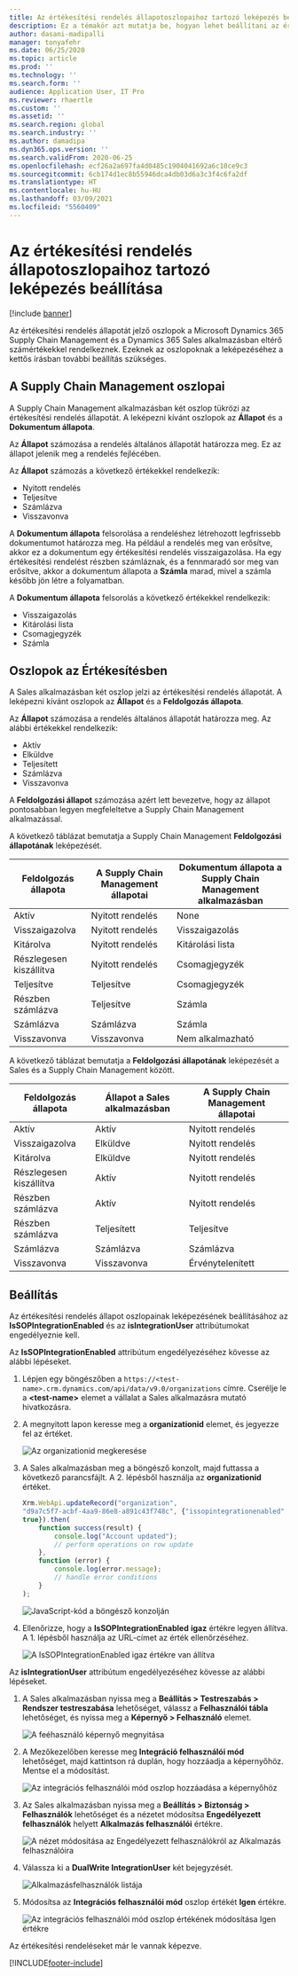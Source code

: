 ```yaml
---
title: Az értékesítési rendelés állapotoszlopaihoz tartozó leképezés beállítása
description: Ez a témakör azt mutatja be, hogyan lehet beállítani az értékesítési rendelés állapotoszlopait a kettős íráshoz.
author: dasani-madipalli
manager: tonyafehr
ms.date: 06/25/2020
ms.topic: article
ms.prod: ''
ms.technology: ''
ms.search.form: ''
audience: Application User, IT Pro
ms.reviewer: rhaertle
ms.custom: ''
ms.assetid: ''
ms.search.region: global
ms.search.industry: ''
ms.author: damadipa
ms.dyn365.ops.version: ''
ms.search.validFrom: 2020-06-25
ms.openlocfilehash: ecf26a2a697fa4d0485c1904041692a6c10ce9c3
ms.sourcegitcommit: 6cb174d1ec8b55946dca4db03d6a3c3f4c6fa2df
ms.translationtype: HT
ms.contentlocale: hu-HU
ms.lasthandoff: 03/09/2021
ms.locfileid: "5560409"
---
```

# <a name="set-up-the-mapping-for-the-sales-order-status-columns"></a>Az értékesítési rendelés állapotoszlopaihoz tartozó leképezés beállítása

[!include [banner](../../includes/banner.md)]

Az értékesítési rendelés állapotát jelző oszlopok a Microsoft Dynamics 365 Supply Chain Management és a Dynamics 365 Sales alkalmazásban eltérő számértékekkel rendelkeznek. Ezeknek az oszlopoknak a leképezéséhez a kettős írásban további beállítás szükséges.

## <a name="columns-in-supply-chain-management"></a>A Supply Chain Management oszlopai

A Supply Chain Management alkalmazásban két oszlop tükrözi az értékesítési rendelés állapotát. A leképezni kívánt oszlopok az **Állapot** és a **Dokumentum állapota**.

Az **Állapot** számozása a rendelés általános állapotát határozza meg. Ez az állapot jelenik meg a rendelés fejlécében.

Az **Állapot** számozás a következő értékekkel rendelkezik:

- Nyitott rendelés
- Teljesítve
- Számlázva
- Visszavonva

A **Dokumentum állapota** felsorolása a rendeléshez létrehozott legfrissebb dokumentumot határozza meg. Ha például a rendelés meg van erősítve, akkor ez a dokumentum egy értékesítési rendelés visszaigazolása. Ha egy értékesítési rendelést részben számláznak, és a fennmaradó sor meg van erősítve, akkor a dokumentum állapota a **Számla** marad, mivel a számla később jön létre a folyamatban.

A **Dokumentum állapota** felsorolás a következő értékekkel rendelkezik:

- Visszaigazolás
- Kitárolási lista
- Csomagjegyzék
- Számla

## <a name="columns-in-sales"></a>Oszlopok az Értékesítésben

A Sales alkalmazásban két oszlop jelzi az értékesítési rendelés állapotát. A leképezni kívánt oszlopok az **Állapot** és a **Feldolgozás állapota**.

Az **Állapot** számozása a rendelés általános állapotát határozza meg. Az alábbi értékekkel rendelkezik:

- Aktív
- Elküldve
- Teljesített
- Számlázva
- Visszavonva

A **Feldolgozási állapot** számozása azért lett bevezetve, hogy az állapot pontosabban legyen megfeleltetve a Supply Chain Management alkalmazással.

A következő táblázat bemutatja a Supply Chain Management **Feldolgozási állapotának** leképezését.

| Feldolgozás állapota   | A Supply Chain Management állapotai | Dokumentum állapota a Supply Chain Management alkalmazásban |
|---------------------|-----------------------------------|--------------------------------------------|
| Aktív              | Nyitott rendelés                        | None                                       |
| Visszaigazolva           | Nyitott rendelés                        | Visszaigazolás                               |
| Kitárolva              | Nyitott rendelés                        | Kitárolási lista                               |
| Részlegesen kiszállítva | Nyitott rendelés                        | Csomagjegyzék                               |
| Teljesítve           | Teljesítve                         | Csomagjegyzék                               |
| Részben számlázva  | Teljesítve                         | Számla                                    |
| Számlázva            | Számlázva                          | Számla                                    |
| Visszavonva           | Visszavonva                         | Nem alkalmazható                             |

A következő táblázat bemutatja a **Feldolgozási állapotának** leképezését a Sales és a Supply Chain Management között.

| Feldolgozás állapota   | Állapot a Sales alkalmazásban | A Supply Chain Management állapotai |
|---------------------|-----------------|-----------------------------------|
| Aktív              | Aktív          | Nyitott rendelés                        |
| Visszaigazolva           | Elküldve       | Nyitott rendelés                        |
| Kitárolva              | Elküldve       | Nyitott rendelés                        |
| Részlegesen kiszállítva | Aktív          | Nyitott rendelés                        |
| Részben számlázva  | Aktív          | Nyitott rendelés                        |
| Részben számlázva  | Teljesített       | Teljesítve                         |
| Számlázva            | Számlázva        | Számlázva                          |
| Visszavonva           | Visszavonva       | Érvénytelenített                         |

## <a name="setup"></a>Beállítás

Az értékesítési rendelés állapot oszlopainak leképezésének beállításához az **IsSOPIntegrationEnabled** és az **isIntegrationUser** attribútumokat engedélyeznie kell.

Az **IsSOPIntegrationEnabled** attribútum engedélyezéséhez kövesse az alábbi lépéseket.

1. Lépjen egy böngészőben a `https://<test-name>.crm.dynamics.com/api/data/v9.0/organizations` címre. Cserélje le a **\<test-name\>** elemet a vállalat a Sales alkalmazásra mutató hivatkozásra.
2. A megnyitott lapon keresse meg a **organizationid** elemet, és jegyezze fel az értéket.

    ![Az organizationid megkeresése](media/sales-map-orgid.png)

3. A Sales alkalmazásban meg a böngésző konzolt, majd futtassa a következő parancsfájlt. A 2. lépésből használja az **organizationid** értéket.

    ```javascript
    Xrm.WebApi.updateRecord("organization",
    "d9a7c5f7-acbf-4aa9-86e8-a891c43f748c", {"issopintegrationenabled" :
    true}).then(
        function success(result) {
            console.log("Account updated");
            // perform operations on row update
        },
        function (error) {
            console.log(error.message);
            // handle error conditions
        }
    );
    ```

    ![JavaScript-kód a böngésző konzolján](media/sales-map-script.png)

4. Ellenőrizze, hogy a **IsSOPIntegrationEnabled** **igaz** értékre legyen állítva. A 1. lépésből használja az URL-címet az érték ellenőrzéséhez.

    ![A IsSOPIntegrationEnabled igaz értékre van állítva](media/sales-map-integration-enabled.png)

Az **isIntegrationUser** attribútum engedélyezéséhez kövesse az alábbi lépéseket.

1. A Sales alkalmazásban nyissa meg a **Beállítás \> Testreszabás \> Rendszer testreszabása** lehetőséget, válassz a **Felhasználói tábla** lehetőséget, és nyissa meg a **Képernyő \> Felhasználó** elemet.

    ![A feéhasználó képernyő megnyitása](media/sales-map-user.png)

2. A Mezőkezelőben keresse meg **Integráció felhasználói mód** lehetőséget, majd kattintson rá duplán, hogy hozzáadja a képernyőhöz. Mentse el a módosítást.

    ![Az integrációs felhasználói mód oszlop hozzáadása a képernyőhöz](media/sales-map-field-explorer.png)

3. Az Sales alkalmazásban nyissa meg a **Beállítás \> Biztonság \> Felhasználók** lehetőséget és a nézetet módosítsa **Engedélyezett felhasználók** helyett **Alkalmazás felhasználói** értékre.

    ![A nézet módosítása az Engedélyezett felhasználókról az Alkalmazás felhasználóira](media/sales-map-enabled-users.png)

4. Válassza ki a **DualWrite IntegrationUser** két bejegyzését.

    ![Alkalmazásfelhasználók listája](media/sales-map-user-mode.png)

5. Módosítsa az **Integrációs felhasználói mód** oszlop értékét **Igen** értékre.

    ![Az integrációs felhasználói mód oszlop értékének módosítása Igen értékre](media/sales-map-user-mode-yes.png)

Az értékesítési rendeléseket már le vannak képezve.


[!INCLUDE[footer-include](../../../../includes/footer-banner.md)]